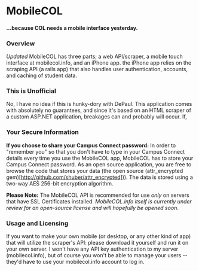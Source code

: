 # MobileCOL
#### ...because COL needs a mobile interface yesterday.

### Overview

*Updated* MobileCOL has three parts; a web API/scraper, a mobile touch interface at mobilecol.info, and an iPhone app. the iPhone app relies on the scraping API (a rails app) that also handles user authentication, accounts, and caching of student data.

### This is Unofficial

No, I have no idea if this is hunky-dory with DePaul.  This application comes with absolutely no guarantees, and since it's based on an HTML scraper of a custom ASP.NET application, breakages can and probably will occur.  If,

### Your Secure Information

__If you choose to share your Campus Connect password:__ In order to "remember you" so that you don't have to type in your Campus Connect details every time you use the MobileCOL app, MobileCOL has to store your Campus Connect password.  As an open source application, you are free to browse the code that stores your data (the open source (attr_encrypted gem)[http://github.com/shuber/attr_encrypted])).  The data is stored using a two-way AES 256-bit encryption algorithm.

**Please Note:** The MobileCOL API is recommended for use _only_ on servers that have SSL Certificates installed.  _MobileCOL.info itself is currently under review for an open-source license and will hopefully be opened soon_.

### Usage and Licensing

If you want to make your own mobile (or desktop, or any other kind of app) that will utilize the scraper's API: please download it yourself and run it on your own server.  I won't have any API key authentication to my server (mobilecol.info), but of course you won't be able to manage your users -- they'd have to use your mobilecol.info account to log in.
